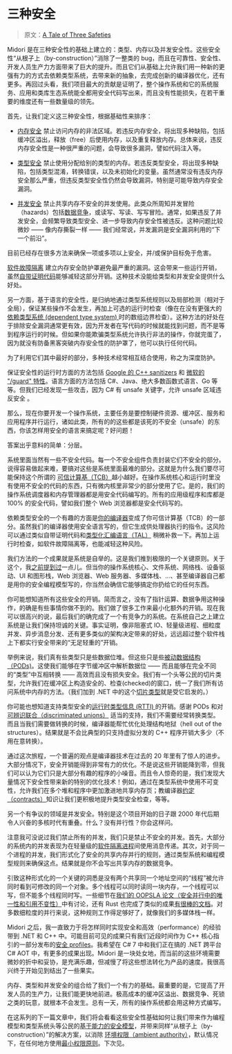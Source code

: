 # 三种安全

> 原文：[A Tale of Three Safeties](http://joeduffyblog.com/2015/11/03/a-tale-of-three-safeties/)


Midori 是在三种安全性的基础上建立的：类型、内存以及并发安全性。这些安全性“从根子上（by-construction）”消除了一整类的 bug，而且在可靠性、安全性、开发人员生产力方面带来了巨大的提升。而且它们从基础上允许我们用一种新的更强有力的方式去依赖类型系统，去带来新的抽象，去完成创新的编译器优化，还有更多。再回过头看，我们项目最大的贡献是证明了，整个操作系统和它的系统服务、应用和类库生态系统能全都用安全代码写出来，而且没有性能损失，在若干重要的维度还有一些数量级的领先。

首先，让我们定义这三种安全性，根据基础性来排序：

* [内存安全](https://en.wikipedia.org/wiki/Memory_safety) 禁止访问内存的非法区域。若违反内存安全，将出现多种缺陷，包括缓冲区溢出，释放（free）后使用内存，以及重复释放内存。总体来说，违反内存安全性是一种很严重的问题，会导致很多漏洞，譬如代码注入等。

* [类型安全](https://en.wikipedia.org/wiki/Type_safety) 禁止使用分配给别的类型的内存。若违反类型安全，将出现多种缺陷，包括类型混淆，转换错误，以及未初始化的变量。虽然通常没有违反内存安全那么严重，但违反类型安全性仍然会导致漏洞，特别是可能导致内存安全漏洞。

* [并发安全](https://en.wikipedia.org/wiki/Thread_safety) 禁止共享内存不安全的并发使用。此类众所周知并发冒险（hazards）包括[数据竞争](https://en.wikipedia.org/wiki/Race_condition)，或读写、写读、写写冒险。通常，如果违反了并发安全，会频繁导致类型安全、进一步导致内存安全性被违反。这种问题比较微妙 —— 像内存撕裂一样 —— 我们经常说，并发漏洞是安全漏洞利用的“下一个前沿”。

目前已经存在很多方法来确保一项或多项以上安全，并/或保护目标免于危害。

[软件故障隔离](http://www.cs.cmu.edu/~srini/15-829/readings/sfi.pdf) 建立内存安全防护罩避免最严重的漏洞。这会带来一些运行开销，虽然[自带证明代码](https://en.wikipedia.org/wiki/Proof-carrying_code)能够减轻这部分开销。这种技术没能给类型和并发安全提供什么好处。

另一方面，基于语言的安全性，是归纳地通过类型系统规则以及局部检测（相对于全局），保证某些操作不会发生，再加上可选的运行时检查（像在在没有更强大的[依赖类型系统 (dependent type system) ](https://en.wikipedia.org/wiki/Dependent_type)时的数组边界检查）。这种方法的好处在于排除安全漏洞通常更有效，因为开发者在写代码的时候就能找到问题，而不是等到程序运行的时候。但如果你能欺骗类型系统允许执行非法的操作，你就完蛋了，因为就没有防备黑客突破内存安全性的防护罩了，他可以执行任何代码。

为了利用它们其中最好的部分，多种技术经常相互结合使用，称之为深度防护。

保证安全性的运行时方面的方法包括 [Google 的 C++ sanitizers](https://github.com/google/sanitizers) 和 [微软的 "/guard" 特性](http://blogs.msdn.com/b/vcblog/archive/2014/12/08/visual-studio-2015-preview-work-in-progress-security-feature.aspx)。语言方面的方法包括 C#、Java、绝大多数函数式语言、Go 等等。但我们已经发现一些攻击，因为 C# 有 unsafe 关键字，允许 unsafe 区域违反安全 。

那么，现在你要开发一个操作系统，主要任务是要控制硬件资源、缓冲区、服务和应用程序并行运行，诸如此类，所有的的这些都是该死的不安全（unsafe）的东西，你该怎样用安全的语言来搞定呢？好问题！

答案出乎意料的简单：分层。

系统里面当然有一些不安全代码。每一个不安全组件负责封装它们不安全的部分。说得容易做起来难，要搞对这些是系统里面最难的部分。这就是为什么我们要尽可能保持这个所谓的 [可信计算基（TCB）](https://en.wikipedia.org/wiki/Trusted_computing_base)越小越好。在操作系统核心和运行时里没有使用不安全的代码的东西，只有微内核里非常少的部分使用了它。是的，我们的操作系统调度器和内存管理器都是用安全代码编写的。所有的应用级程序和库都是 100% 的安全代码，譬如我们整个 Web 浏览器都是安全代码写的。

依赖类型安全的一个有趣的方面是[你的编译器](https://en.wikipedia.org/wiki/Bartok_(compiler))变成了你可信计算基（TCB）的一部分。虽然我们的编译器使用安全语言写的，但它生成供处理器执行的指令。这风险可以通过类似自带证明代码和[类型化汇编语言（TAL）](https://en.wikipedia.org/wiki/Typed_assembly_language) 稍微补救一下。再加上运行时检查，如软件故障隔离等，也能减轻这种风险。

我们方法的一个成果就是系统是自举的。这是我们推到极限的一个关键原则。关于这个，我[之前提到过](http://joeduffyblog.com/2014/09/10/software-leadership-7-codevelopment-is-a-powerful-thing/)一点儿。但当你的操作系统核心、文件系统、网络栈、设备驱动、UI 和图形栈，Web 浏览器、Web 服务器、多媒体栈、...、甚至编译器自己都是用你的安全编程模型写的，你当然会确信它能够搞定你扔给它的任何东西。

你可能想知道所有这些安全的开销。简而言之，没有了指针运算、数据争用这种操作，的确是有些事情你做不到的。我们做了很多工作来最小化额外的开销。现在我可以很高兴的说，最后我们的确完成了一个有竞争力的系统。在系统自己之上建立系统是让我们保持坦诚的关键。事实证明，像非阻塞式 IO、轻量级进程、细粒度并发、异步消息分发、还有更多类似的架构决定带来的好处，远远超过整个软件栈上下都实行安全带来的“无足轻重的”开销。

举例来说，我们真有些类型只是些数据位堆。但这些只是些[被动数据结构（PODs)](https://en.wikipedia.org/wiki/Passive_data_structure)。这使我们能够在字节缓冲区中解析数据位 —— 而且能够在完全不同的“类型”中互相转换 —— 高效而且没有损失安全。我们有一个头等公民的切片类型，允许我们在缓冲区上构造安全的、检查(checked)的窗口，统一了我们所有访问系统中内存的方法。（我们加到 .NET 中的这个[切片类型](https://github.com/joeduffy/slice.net)就是受它启发的。）

你可能也想知道支持类型安全的[运行时类型信息 (RTTI) ](https://en.wikipedia.org/wiki/Run-time_type_information)的开销。感谢 PODs 和对[可辨识联合（discriminated unions）](https://en.wikipedia.org/wiki/Tagged_union) 适当的支持，我们不需要经常转换类型。而且当我们需要做转换的时候，编译器能帮忙优化处理结构地狱（hell out of the structures）。结果就是不会比典型的只支持虚拟分发的 C++ 程序开销大多少（不用在意转换）。

通过这次旅程，一个普遍的观点是编译器技术在过去的 20 年里有了惊人的进步。大部分情况下，安全开销能得到非常有力的优化。不是说这些开销能降到零，但我们可以认为它们只是大部分有趣的程序的小噪音。而且令人惊奇的是，我们发现大量情况下安全性带来新的特别的优化技术！例如，通过在类型系统中使用不可变性，允许我们在多个堆和程序中更加激进地共享内存页；教编译器[约定（contracts）](https://en.wikipedia.org/wiki/Design_by_contract)知识让我们更积极地提升类型安全检查，等等。

另一个有争议的领域是并发安全。特别是这个项目开始的日子跟 2000 年代后期令人兴奋的多核时代有重叠。什么？没有并行性？你会这样问。

注意我可没说过我们禁止所有的并发，我们只是禁止不安全的并发。首先，大部分的系统内的并发表现为在轻量级的[软件隔离进程](http://research.microsoft.com/apps/pubs/default.aspx?id=71996)间使用消息传递。其次，对于同一个进程的并发，我们形式化了安全的共享内存并行的规则，通过类型系统和编程模型规则来确保这点。结果就是你不会写出共享内存的数据竞争。

引致这种形式化的一个关键的洞悉是没有两个共享同一个地址空间的“线程”被允许同时看到可修改的同一个对象。多个线程可以同时读同一块内存，一个线程可以写，但不能多个线程同时写。一些细节在[我们的 OOPSLA 论文（安全并行中的唯一性和引用不变性）](http://research.microsoft.com/apps/pubs/default.aspx?id=170528)中有讨论，还有 Rust 也完成了类似的成果[有很棒的文档](http://blog.rust-lang.org/2015/04/10/Fearless-Concurrency.html)。对多数细粒度的并行来说，这种规则工作得足够好了，就像我们的多媒体栈一样。

Midori 之后，我一直致力于将怎样同时实现安全和高效（performance）的经验带到 .NET 和 C++ 中。可能目前可见的成果只有我们近段时间作为 C++ 核心指引的一部分发布的[安全 profiles](https://github.com/isocpp/CppCoreGuidelines/blob/master/CppCoreGuidelines.md#S-profile)。我希望在 C# 7 中和我们正在搞的 .NET 跨平台 C# AOT 中，有更多的成果出现。Midori 是一块处女地，而当前的这些环境需要微妙的折中和妥协，是充满乐趣，但减慢了将这些想法转化为产品的速度。我很高兴终于开始见到结出了一些果实。

内存、类型和并发安全的组合给了我们一个有力的基础。最重要的是，它提高了开发人员的生产力，让我们能更快地前进。极高成本的缓冲区溢出、数据竞争、死锁之类的玩意，就根本不会发生。总有一天，所有的操作系统都会用这种方式编写。

在这系列的下一篇文章中，我们将会看看这些安全性基础如何让我们带来作为编程模型和类型系统头等公民的[基于能力的安全模型](https://en.wikipedia.org/wiki/Capability-based_security)，并带来同样“从根子上（by-construction）”的解决方案，以消除 [环境权限（ambient authority）](https://en.wikipedia.org/wiki/Ambient_authority)，默认情况下，在任何地方使用[最小权限原则](https://en.wikipedia.org/wiki/Principle_of_least_privilege)。下次见。  